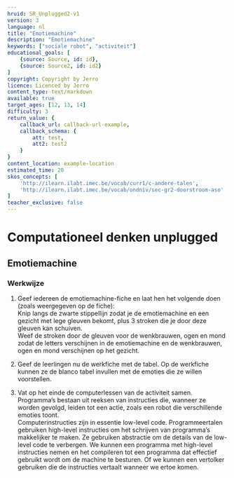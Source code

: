 ```yaml
---
hruid: SR_Unplugged2-v1
version: 3
language: nl
title: "Emotiemachine"
description: "Emotiemachine"
keywords: ["sociale robot", "activiteit"]
educational_goals: [
    {source: Source, id: id}, 
    {source: Source2, id: id2}
]
copyright: Copyright by Jerro
licence: Licenced by Jerro
content_type: text/markdown
available: true
target_ages: [12, 13, 14]
difficulty: 3
return_value: {
    callback_url: callback-url-example,
    callback_schema: {
        att: test,
        att2: test2
    }
}
content_location: example-location
estimated_time: 20
skos_concepts: [
    'http://ilearn.ilabt.imec.be/vocab/curr1/c-andere-talen', 
    'http://ilearn.ilabt.imec.be/vocab/ondniv/sec-gr2-doorstroom-aso'
]
teacher_exclusive: false
---
```

# Computationeel denken unplugged
## Emotiemachine
### Werkwijze

1. Geef iedereen de emotiemachine-fiche en laat hen het volgende doen (zoals weergegeven op de fiche):  
Knip langs de zwarte stippellijn zodat je de emotiemachine en een gezicht met lege gleuven bekomt, plus 3 stroken die je door deze gleuven kan schuiven.  
Weef de stroken door de gleuven voor de wenkbrauwen, ogen en mond zodat de letters verschijnen in de emotiemachine en de wenkbrauwen, ogen en mond verschijnen op het gezicht.

2. Geef de leerlingen nu de werkfiche met de tabel. Op de werkfiche kunnen ze de blanco tabel invullen met de emoties die ze willen voorstellen.

3. Vat op het einde de computerlessen van de activiteit samen. Programma’s bestaan uit reeksen van instructies die, wanneer ze worden gevolgd, leiden tot een actie, zoals een robot die verschillende emoties toont.  
Computerinstructies zijn in essentie low-level code. Programmeertalen gebruiken high-level instructies om het schrijven van programma’s makkelijker te maken. Ze gebruiken abstractie om de details van de low-level code te verbergen. We kunnen een programma met high-level instructies nemen en het compileren tot een programma dat effectief gebruikt wordt om de machine te besturen. Of we kunnen een vertolker gebruiken die de instructies vertaalt wanneer we ertoe komen.
